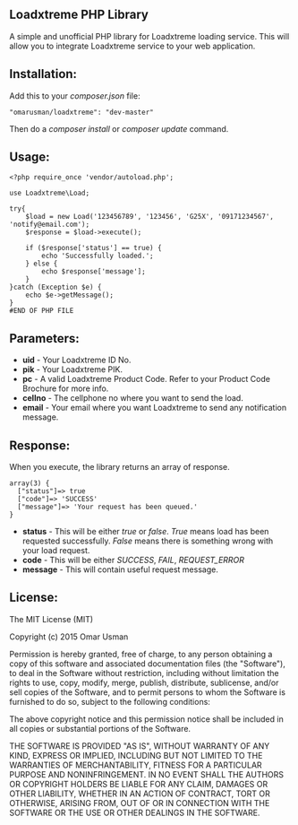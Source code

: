 **Loadxtreme PHP Library**
----------------------
A simple and unofficial PHP library for Loadxtreme loading service. This will allow you to integrate Loadxtreme service to your web application.

Installation:
------
Add this to your *composer.json* file:

    "omarusman/loadxtreme": "dev-master"
Then do a *composer install* or *composer update* command.

Usage:
------

    <?php require_once 'vendor/autoload.php';
    
    use Loadxtreme\Load;
    
    try{
        $load = new Load('123456789', '123456', 'G25X', '09171234567', 'notify@email.com');
        $response = $load->execute();
        
        if ($response['status'] == true) {
	        echo 'Successfully loaded.';
        } else {
        	echo $response['message'];
        }
    }catch (Exception $e) {
        echo $e->getMessage();
    }
    #END OF PHP FILE

Parameters:
----------
 - **uid** - Your Loadxtreme ID No.
 - **pik** - Your Loadxtreme PIK.
 - **pc** -  A valid Loadxtreme Product Code. Refer to your Product Code Brochure for more info.
 - **cellno** - The cellphone no where you want to send the load.
 - **email** - Your email where you want Loadxtreme to send any notification message.


Response:
--------
When you execute, the library returns an array of response.

    array(3) {
      ["status"]=> true
      ["code"]=> 'SUCCESS'
      ["message"]=> 'Your request has been queued.'
    }

 - **status** - This will be either *true* or *false*. *True* means load has been requested successfully. *False* means there is something wrong with your load request.
 - **code** - This will be either *SUCCESS*, *FAIL*, *REQUEST_ERROR*
 - **message** - This will contain useful request message.

License:
--------

The MIT License (MIT)

Copyright (c) 2015 Omar Usman

Permission is hereby granted, free of charge, to any person obtaining a copy
of this software and associated documentation files (the "Software"), to deal
in the Software without restriction, including without limitation the rights
to use, copy, modify, merge, publish, distribute, sublicense, and/or sell
copies of the Software, and to permit persons to whom the Software is
furnished to do so, subject to the following conditions:

The above copyright notice and this permission notice shall be included in all
copies or substantial portions of the Software.

THE SOFTWARE IS PROVIDED "AS IS", WITHOUT WARRANTY OF ANY KIND, EXPRESS OR
IMPLIED, INCLUDING BUT NOT LIMITED TO THE WARRANTIES OF MERCHANTABILITY,
FITNESS FOR A PARTICULAR PURPOSE AND NONINFRINGEMENT. IN NO EVENT SHALL THE
AUTHORS OR COPYRIGHT HOLDERS BE LIABLE FOR ANY CLAIM, DAMAGES OR OTHER
LIABILITY, WHETHER IN AN ACTION OF CONTRACT, TORT OR OTHERWISE, ARISING FROM,
OUT OF OR IN CONNECTION WITH THE SOFTWARE OR THE USE OR OTHER DEALINGS IN THE
SOFTWARE.
